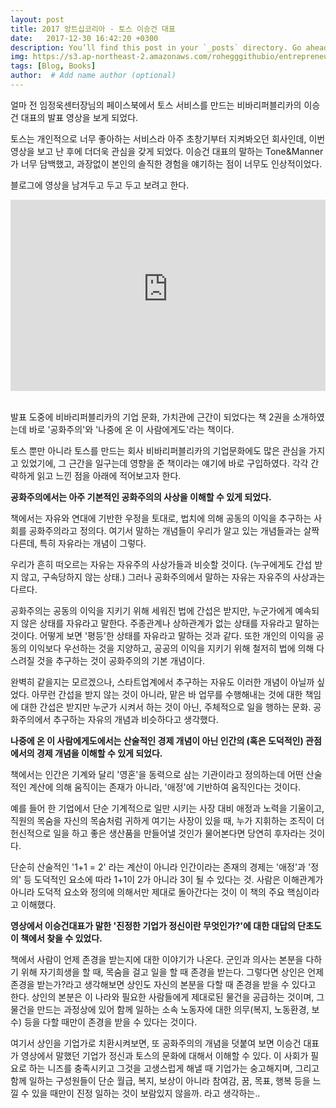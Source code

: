 ```yaml
---
layout: post
title: 2017 앙트십코리아 - 토스 이승건 대표
date:   2017-12-30 16:42:20 +0300
description: You’ll find this post in your `_posts` directory. Go ahead and edit it and re-build the site to see your changes. # Add post description (optional)
img: https://s3.ap-northeast-2.amazonaws.com/rohegggithubio/entrepreneur.jpg # Add image post (optional)
tags: [Blog, Books]
author:  # Add name author (optional)
---
```


얼마 전 임정욱센터장님의 페이스북에서 토스 서비스를 만드는 비바리퍼블리카의 이승건 대표의 발표 영상을 보게 되었다.

토스는 개인적으로 너무 좋아하는 서비스라 아주 초창기부터 지켜봐오던 회사인데, 이번 영상을 보고 난 후에 더더욱 관심을 갖게 되었다.
이승건 대표의 말하는 Tone&Manner가 너무 담백했고, 과장없이 본인의 솔직한 경험을 얘기하는 점이 너무도 인상적이었다.

블로그에 영상을 남겨두고 두고 두고 보려고 한다.

<p align="center"><iframe src='http://serviceapi.rmcnmv.naver.com/flash/outKeyPlayer.nhn?vid=8F18C336DBB7E77C84708BCD56F24A4E0B38&outKey=V127dce72828afcdba60aed51fd7a4a9ac4e9f372331dd8d3b2c1ed51fd7a4a9ac4e9&controlBarMovable=true&jsCallable=true&isAutoPlay=true&skinName=tvcast_white' frameborder='no' scrolling='no' marginwidth='0' marginheight='0' WIDTH='100%' HEIGHT='306' allowfullscreen></iframe></p>

<br>
발표 도중에 비바리퍼블리카의 기업 문화, 가치관에 근간이 되었다는 책 2권을 소개하였는데 바로 '공화주의'와 '나중에 온 이 사람에게도'라는 책이다.

토스 뿐만 아니라 토스를 만드는 회사 비바리퍼블리카의 기업문화에도 많은 관심을 가지고 있었기에, 그 근간을 일구는데 영향을 준 책이라는 얘기에 바로 구입하였다.
각각 간략하게 읽고 느낀 점을 아래에 적어보고자 한다.

<b>공화주의에서는 아주 기본적인 공화주의의 사상을 이해할 수 있게 되었다.</b>

책에서는 자유와 연대에 기반한 우정을 토대로, 법치에 의해 공동의 이익을 추구하는 사회를 공화주의라고 정의다. 여기서 말하는 개념들이 우리가 알고 있는 개념들과는 살짝 다른데, 특히 자유라는 개념이 그렇다.

우리가 흔히 떠오르는 자유는 자유주의 사상가들과 비슷할 것이다. (누구에게도 간섭 받지 않고, 구속당하지 않는 상태.) 그러나 공화주의에서 말하는 자유는 자유주의 사상과는 다르다.

공화주의는 공동의 이익을 지키기 위해 세워진 법에 간섭은 받지만, 누군가에게 예속되지 않은 상태를 자유라고 말한다. 주종관계나 상하관계가 없는 상태를 자유라고 말하는 것이다. 어떻게 보면 '평등'한 상태를 자유라고 말하는 것과 같다. 또한 개인의 이익을 공동의 이익보다 우선하는 것을 지양하고, 공공의 이익을 지키기 위해 철저히 법에 의해 다스려질 것을 추구하는 것이 공화주의의 기본 개념이다.

완벽히 같을지는 모르겠으나, 스타트업계에서 추구하는 자유도 이러한 개념이 아닐까 싶었다. 아무런 간섭을 받지 않는 것이 아니라, 맡은 바 업무를 수행해내는 것에 대한 책임에 대한 간섭은 받지만 누군가 시켜서 하는 것이 아닌, 주체적으로 일을 행하는 문화. 공화주의에서 추구하는 자유의 개념과 비슷하다고 생각했다.  


<b>나중에 온 이 사람에게도에서는 산술적인 경제 개념이 아닌 인간의 (혹은 도덕적인) 관점에서의 경제 개념을 이해할 수 있게 되었다.</b>

책에서는 인간은 기계와 달리 '영혼'을 동력으로 삼는 기관이라고 정의하는데 어떤 산술적인 계산에 의해 움직이는 존재가 아니라, '애정'에 기반하여 움직인다는 것이다.

예를 들어 한 기업에서 단순 기계적으로 일만 시키는 사장 대비 애정과 노력을 기울이고, 직원의 목숨을 자신의 목숨처럼 귀하게 여기는 사장이 있을 때, 누가 지휘하는 조직이 더 헌신적으로 일을 하고 좋은 생산품을 만들어낼 것인가 물어본다면 당연히 후자라는 것이다.

단순히 산술적인 '1+1 = 2' 라는 계산이 아니라 인간이라는 존재의 경제는 '애정'과 '정의' 등 도덕적인 요소에 따라 1+1이 2가 아니라 3이 될 수 있다는 것. 사람은 이해관계가 아니라 도덕적 요소와 정의에 의해서만 제대로 돌아간다는 것이 이 책의 주요 핵심이라고 이해했다.

<b>영상에서 이승건대표가 말한 '진정한 기업가 정신이란 무엇인가?'에 대한 대답의 단초도 이 책에서 찾을 수 있었다.</B>

책에서 사람이 언제 존경을 받는지에 대한 이야기가 나온다. 군인과 의사는 본분을 다하기 위해 자기희생을 할 때, 목숨을 걸고 일을 할 때 존경을 받는다. 그렇다면 상인은 언제 존경을 받는가?라고 생각해보면 상인도 자신의 본분을 다할 때 존경을 받을 수 있다고 한다. 상인의 본분은 이 나라와 필요한 사람들에게 제대로된 물건을 공급하는 것이며, 그 물건을 만드는 과정상에 있어 함께 일하는 소속 노동자에 대한 의무(복지, 노동환경, 보수) 등을 다할 때만이 존경을 받을 수 있다는 것이다.

여기서 상인을 기업가로 치환시켜보면, 또 공화주의의 개념을 덧붙여 보면 이승건 대표가 영상에서 말했던 기업가 정신과 토스의 문화에 대해서 이해할 수 있다. 이 사회가 필요로 하는 니즈를 충족시키고 그것을 고생스럽게 해낼 때 기업가는 숭고해지며, 그리고 함께 일하는 구성원들이 단순 월급, 복지, 보상이 아니라 참여감, 꿈, 목표, 행복 등을 느낄 수 있을 때만이 진정 일하는 것이 보람있지 않을까. 라고 생각하는..

